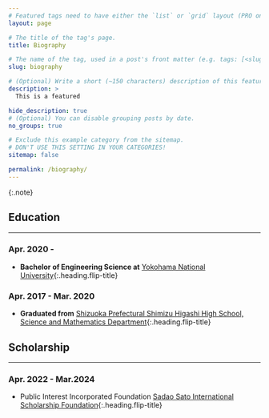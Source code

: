 ```yaml
---
# Featured tags need to have either the `list` or `grid` layout (PRO only).
layout: page

# The title of the tag's page.
title: Biography

# The name of the tag, used in a post's front matter (e.g. tags: [<slug>]).
slug: biography

# (Optional) Write a short (~150 characters) description of this featured tag.
description: >
  This is a featured 

hide_description: true
# (Optional) You can disable grouping posts by date.
no_groups: true

# Exclude this example category from the sitemap.
# DON'T USE THIS SETTING IN YOUR CATEGORIES!
sitemap: false

permalink: /biography/
---
```


{:.note}

## Education
----------------------------------------------------------------
### Apr. 2020 - 
* **Bachelor of Engineering Science at** [Yokohama National University]{:.heading.flip-title} 

### Apr. 2017 - Mar. 2020
* **Graduated from** [Shizuoka Prefectural Shimizu Higashi High School, Science and Mathematics Department]{:.heading.flip-title} 

[Yokohama National University]: https://www.ynu.ac.jp/english/

[Shizuoka Prefectural Shimizu Higashi High School, Science and Mathematics Department]: http://www.edu.pref.shizuoka.jp/shimizuhigashi-h/home.nsf/IndexFormView?OpenView

## Scholarship
----------------------------------------------------------------
### Apr. 2022 - Mar.2024
* Public Interest Incorporated Foundation [Sadao Sato International Scholarship Foundation]{:.heading.flip-title} 

[Sadao Sato International Scholarship Foundation]: https://sato-isf.or.jp/
